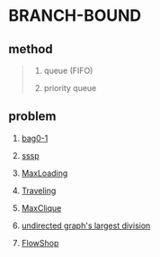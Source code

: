 # BRANCH-BOUND
## method
>1. queue (FIFO)
>
>2. priority queue
>
## problem
1. [bag0-1](https://github.com/Iris-Song/algorithm/blob/main/branch-bound/bag0-1.cpp)

2. [sssp](https://github.com/Iris-Song/algorithm/blob/main/branch-bound/sssp.cpp)

3. [MaxLoading](https://github.com/Iris-Song/algorithm/blob/main/branch-bound/Maxloading.cpp)

4. [Traveling](https://github.com/Iris-Song/algorithm/blob/main/branch-bound/Traveling.cpp)

5. [MaxClique](https://github.com/Iris-Song/algorithm/blob/main/branch-bound/MaxClique.cpp)

6. [undirected graph's largest division](https://github.com/Iris-Song/algorithm/blob/main/branch-bound/MaxCut.cpp)

7. [FlowShop](https://github.com/Iris-Song/algorithm/blob/main/branch-bound/FlowShop.cpp)


